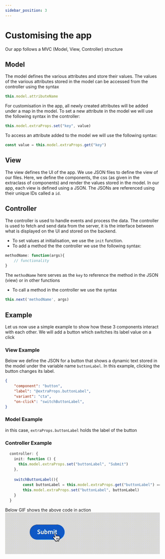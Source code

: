 ```yaml
---
sidebar_position: 3
---
```

# Customising the app

Our app follows a MVC (Model, View, Controller) structure

## Model

The model defines the various attributes and store their values. The values of the various attributes stored in the model can be accessed from the controller using the syntax

```typescript
this.model.attributeName
```

For customisation in the app, all newly created attributes will be added under a map in the model.
To set a new attribute in the model we will use the following syntax in the controller:

```typescript
this.model.extraProps.set("key", value)
```

To access an attribute added to the model we will use the following syntax:

```typescript
const value = this.model.extraProps.get("key")
```

## View

The view defines the UI of the app. We use JSON files to define the view of our files. Here, we define the components, the css (as given in the extraclass of components) and render the values stored in the model.
In our app, each view is defined using a JSON. The JSONs are referenced using their unique IDs called a `id`.

## Controller

The controller is used to handle events and process the data. The controller is used to fetch and send data from the server, it is the interface between what is displayed on the UI and stored on the backend.

- To set values at initialisation, we use the `init` function.
- To add a method the the controller we use the following syntax:

```typescript
methodName: function(args){
    // functionality
}
```

The `methodName` here serves as the `key` to reference the method in the JSON (view) or in other functions

- To call a method in the controller we use the syntax

```typescript
this.next('methodName', args)
```

## Example

Let us now use a simple example to show how these 3 components interact with each other.
We will add a button which switches its label value on a click

### View Example

Below we define the JSON for a button that shows a dynamic text stored in the model under the variable name `buttonLabel`.
In this example, clicking the button changes its label.

```JSON
{
    "component": "button",
    "label": "@extraProps.buttonLabel",
    "variant": "cta",
    "on-click": "switchButtonLabel",
}
```

### Model Example

in this case, `extraProps.buttonLabel` holds the label of the button

### Controller Example

```typescript
  controller: {
    init: function () {
      this.model.extraProps.set("buttonLabel", "Submit")
    },

    switchButtonLabel(){
        const buttonLabel = this.model.extraProps.get("buttonLabel") === "Submit"? "Cancel" : "Submit"
        this.model.extraProps.set("buttonLabel", buttonLabel)
    }
  }
```

Below GIF shows the above code in action
![basic_customisation](imgs/basic_customisation.gif "Basic customisation button")
